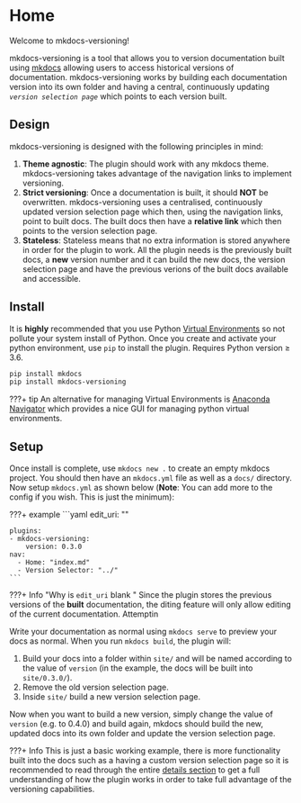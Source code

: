 # Home

Welcome to mkdocs-versioning!

mkdocs-versioning is a tool that allows you to version documentation built using [mkdocs](https://github.com/mkdocs/mkdocs/) allowing users to access historical versions of documentation. mkdocs-versioning works by building each documentation version into its own folder and having a central, continuously updating *`version selection page`* which points to each version built. 

## Design

mkdocs-versioning is designed with the following principles in mind:

1. **Theme agnostic**: The plugin should work with any mkdocs theme. mkdocs-versioning takes advantage of the navigation links to implement versioning. 
2. **Strict versioning**: Once a documentation is built, it should **NOT** be overwritten. mkdocs-versioning uses a centralised, continuously updated version selection page which then, using the navigation links, point to built docs. The built docs then have a **relative link** which then points to the version selection page.
3. **Stateless**: Stateless means that no extra information is stored anywhere in order for the plugin to work. All the plugin needs is the previously built docs, a **new** version number and it can build the new docs, the version selection page and have the previous verions of the built docs available and accessible.


## Install

It is **highly** recommended that you use Python [Virtual Environments](https://docs.python.org/3/tutorial/venv.html) so not pollute your system install of Python. Once you create and activate your python environment, use `pip` to install the plugin. Requires Python version &#8805; 3.6.

```bash
pip install mkdocs
pip install mkdocs-versioning
```

???+ tip
    An alternative for managing Virtual Environments is [Anaconda Navigator](https://www.anaconda.com/products/individual) which provides a nice GUI for managing python virtual environments.

## Setup

Once install is complete, use `mkdocs new .` to create an empty mkdocs project. You should then have an `mkdocs.yml` file as well as a `docs/` directory. Now setup `mkdocs.yml` as shown below (**Note**: You can add more to the config if you wish. This is just the minimum):

???+ example
    ```yaml
    edit_uri: ""

    plugins:
    - mkdocs-versioning:
        version: 0.3.0
    nav:
      - Home: "index.md"
      - Version Selector: "../"
    ```
???+ Info "Why is `edit_uri` blank "
    Since the plugin stores the previous versions of the **built** documentation, the diting feature will only allow editing of the current documentation. Attemptin

Write your documentation as normal using `mkdocs serve` to preview your docs as normal. When you run `mkdocs build`, the plugin will:

1. Build your docs into a folder within `site/` and will be named according to the value of `version` (in the example, the docs will be built into `site/0.3.0/`).
2. Remove the old version selection page.
3. Inside `site/` build a new version selection page.

Now when you want to build a new version, simply change the value of `version` (e.g. to 0.4.0) and build again, mkdocs should build the new, updated docs into its own folder and update the version selection page.

???+ Info
    This is just a basic working example, there is more functionality built into the docs such as a having a custom version selection page so it is recommended to read through the entire [details section](reference/index.md) to get a full understanding of how the plugin works in order to take full advantage of the versioning capabilities.